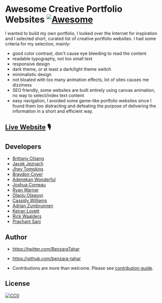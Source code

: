 # Awesome Creative Portfolio Websites [![Awesome](https://cdn.rawgit.com/sindresorhus/awesome/d7305f38d29fed78fa85652e3a63e154dd8e8829/media/badge.svg)](https://github.com/sindresorhus/awesome)

I wanted to build my own portfolio, I looked over the Internet for inspiration and I selected short, curated list of creative portfolio websites.
I had some criteria for my selection, mainly:

- good color contrast, don't cause eye bleeding to read the content
- readable typography, not too small text
- responsive design
- dark theme, or at least a dark/light theme switch
- minimalistic design
- not bloated with too many animation effects, lot of sites causes me dizziness
- SEO friendly, some websites are built entirely using canvas animation, no way to select/index text content
- easy navigation, I avoided some game-like portfolio websites since I found them too distracting and defeating the purpose of delivering the information in a short and efficient way.

## [Live Website](http://www.to-update.com/) 🎙

## Developers

- [Brittany Chiang](https://brittanychiang.com/)
- [Jacek Jeznach](https://jacekjeznach.com/)
- [Jhey Tompkins](https://jhey.dev/)
- [Braydon Coyer](https://braydoncoyer.dev/)
- [Adenekan Wonderful](https://www.codewonders.dev/)
- [Joshua Comeau](https://www.joshwcomeau.com/)
- [Ryan Warner](https://ryan.warner.codes./)
- [Olaolu Olawuyi](https://olaolu.dev/)
- [Cassidy Williams](https://cassidoo.co//)
- [Adrian Zumbrunnen](https://azumbrunnen.me/)
- [Keiran Lovett](https://keiranlovett.com/)
- [Rick Waalders](https://www.rickwaalders.com/)
- [Prachant Sani](https://prashantsani.com/)

## Author

- https://twitter.com/BenzaraTahar
- https://github.com/benzara-tahar

- Contributions are more than welcome. Please see [contribution guide](contribution.md).

## License

[![CC0](https://licensebuttons.net/p/zero/1.0/88x31.png)](https://creativecommons.org/publicdomain/zero/1.0/)
